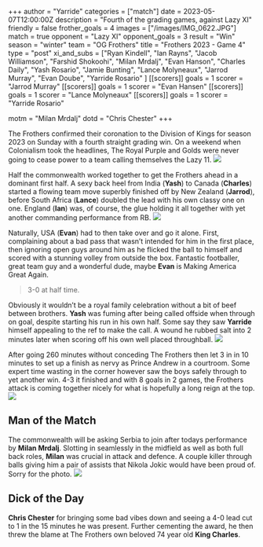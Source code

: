 +++
author = "Yarride"
categories = ["match"]
date = 2023-05-07T12:00:00Z
description = "Fourth of the grading games, against Lazy XI"
friendly = false
frother_goals = 4
images  = ["/images/IMG_0622.JPG"]
match = true
opponent = "Lazy XI"
opponent_goals = 3
result = "Win"
season = "winter"
team = "OG Frothers"
title = "Frothers 2023 - Game 4"
type = "post"
xi_and_subs = ["Ryan Kindell", "Ian Rayns", "Jacob Williamson", "Farshid Shokoohi", "Milan Mrdalj", "Evan Hanson", "Charles Daily", "Yash Rosario", "Jamie Bunting", "Lance Molyneaux", "Jarrod Murray", "Evan Doube", "Yarride Rosario" ]
[[scorers]]
goals = 1
scorer = "Jarrod Murray"
[[scorers]]
goals = 1
scorer = "Evan Hansen"
[[scorers]]
goals = 1
scorer = "Lance Molyneaux"
[[scorers]]
goals = 1
scorer = "Yarride Rosario"

motm = "Milan Mrdalj"
dotd = "Chris Chester"
+++

The Frothers confirmed their coronation to the Division of Kings for season 2023 on Sunday with a fourth straight grading win. On a weekend when Colonialism took the headlines, The Royal Purple and Golds were never going to cease power to a team calling themselves the Lazy 11.
![](/images/IMG_0617.JPG)

Half the commonwealth worked together to get the Frothers ahead in a dominant first half. A sexy back heel from India (**Yash**) to Canada (**Charles**) started a flowing team move superbly finished off by New Zealand (**Jarrod**), before South Africa (**Lance**) doubled the lead with his own classy one on one. England (**Ian**) was, of course, the glue holding it all together with yet another commanding performance from RB.
![](/images/IMG_0622.JPG)

Naturally, USA (**Evan**) had to then take over and go it alone. First, complaining about a bad pass that wasn’t intended for him in the first place, then ignoring open guys around him as he flicked the ball to himself and scored with a stunning volley from outside the box. Fantastic footballer, great team guy and a wonderful dude, maybe **Evan** is Making America Great Again.
> 3-0 at half time.

Obviously it wouldn’t be a royal family celebration without a bit of beef between brothers. **Yash** was fuming after being called offside when through on goal, despite starting his run in his own half. Some say they saw **Yarride** himself appealing to the ref to make the call. A wound he rubbed salt into 2 minutes later when scoring off his own well placed throughball.
![](/images/IMG_0611.JPG)

After going 260 minutes without conceding The Frothers then let 3 in in 10 minutes to set up a finish as nervy as Prince Andrew in a courtroom. Some expert time wasting in the corner however saw the boys safely through to yet another win. 4-3 it finished and with 8 goals in 2 games, the Frothers attack is coming together nicely for what is hopefully a long reign at the top.
![](/images/IMG_0608.JPG)

## Man of the Match
The commonwealth will be asking Serbia to join after todays performance by **Milan Mrdalj**. Slotting in seamlessly in the midfield as well as both full back roles, **Milan** was crucial in attack and defence. A couple killer through balls giving him a pair of assists that Nikola Jokic would have been proud of. Sorry for the photo.
![](/images/345269035_623676713111736_2409131355427410467_n.jpg)

## Dick of the Day
**Chris Chester** for bringing some bad vibes down and seeing a 4-0 lead cut to 1 in the 15 minutes he was present. Further cementing the award, he then threw the blame at The Frothers own beloved 74 year old **King Charles**.
